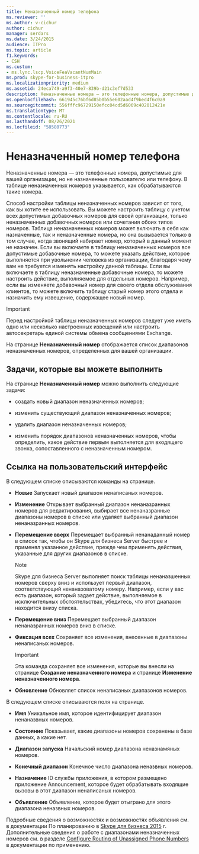 ```yaml
---
title: Неназначенный номер телефона
ms.reviewer: ''
ms.author: v-cichur
author: cichur
manager: serdars
ms.date: 3/24/2015
audience: ITPro
ms.topic: article
f1.keywords:
- CSH
ms.custom:
- ms.lync.lscp.VoiceFeaVacantNumMain
ms.prod: skype-for-business-itpro
ms.localizationpriority: medium
ms.assetid: 24eca749-a9f3-40e7-839b-d21c3ef7d533
description: Неназначенные номера — это телефонные номера, допустимые для вашей организации, но не назначенные пользователю или телефону. В таблице неназначенных номеров указывается, как обрабатываются такие номера.
ms.openlocfilehash: 661945c76bf6d85b0b55e602aad4f9bed4f6c0a9
ms.sourcegitcommit: 556fffc96729150efcc04cd5d6069c402012421e
ms.translationtype: MT
ms.contentlocale: ru-RU
ms.lasthandoff: 08/26/2021
ms.locfileid: "58580773"
---
```

# <a name="unassigned-phone-number"></a>Неназначенный номер телефона

Неназначенные номера — это телефонные номера, допустимые для вашей организации, но не назначенные пользователю или телефону. В таблице неназначенных номеров указывается, как обрабатываются такие номера.

Способ настройки таблицы неназначенных номеров зависит от того, как вы хотите ее использовать. Вы можете настроить таблицу с учетом всех допустимых добавочных номеров для своей организации, только неназначенных добавочных номеров или сочетания обоих типов номеров. Таблица неназначенных номеров может включать в себя как назначенные, так и неназначенные номера, но она вызывается только в том случае, когда звонящий набирает номер, который в данный момент не назначен. Если вы включаете в таблицу неназначенных номеров все допустимые добавочные номера, то можете указать действие, которое выполняется при увольнении человека из организации, благодаря чему вам не требуется изменять настройку данной таблицы. Если вы включаете в таблицу неназначенные добавочные номера, то можете настроить действие, выполняемое для отдельных номеров. Например, если вы изменяете добавочный номер для своего отдела обслуживания клиентов, то можете включить таблицу старый номер этого отдела и назначить ему извещение, содержащее новый номер.

> [!IMPORTANT]
> Перед настройкой таблицы неназначенных номеров следует уже иметь одно или несколько настроенных извещений или настроить автосекретарь единой системы обмена сообщениями Exchange.

На странице **Неназначенный номер** отображается список диапазонов неназначенных номеров, определенных для вашей организации.

## <a name="tasks-you-can-perform"></a>Задачи, которые вы можете выполнить

На странице **Неназначенный номер** можно выполнить следующие задачи:

- создать новый диапазон неназначенных номеров;

- изменить существующий диапазон неназначенных номеров;

- удалить диапазон неназначенных номеров;

- изменить порядок диапазонов неназначенных номеров, чтобы определить, какое действие первым выполняется для входящего звонка, сопоставленного с неназначенным номером.

## <a name="ui-reference"></a>Ссылка на пользовательский интерфейс

В следующем списке описываются команды на странице.

- **Новые** Запускает новый диапазон ненаписаных номеров.

- **Изменение** Открывает выбранный диапазон ненаназранных номеров для редактирования, выбирает все ненаназранные диапазоны номеров в списке или удаляет выбранный диапазон ненаназранных номеров.

- **Перемещение вверх** Перемещает выбранный ненанаданный номер в список так, чтобы он Skype для бизнеса Server быстрее и применял указанное действие, прежде чем применять действия, указанные для других диапазонов в списке.

    > [!NOTE]
    > Skype для бизнеса Server выполняет поиск таблицы ненаназшенных номеров сверху вниз и использует первый диапазон, соответствующий ненаназоватому номеру. Например, если у вас есть диапазон, который задает действие, выполняемое в исключительных обстоятельствах, убедитесь, что этот диапазон находится внизу списка.

- **Перемещение вниз** Перемещает выбранный диапазон ненаназранных номеров вниз в списке.

- **Фиксация всех** Сохраняет все изменения, внесенные в диапазоны ненаписаных номеров.

    > [!IMPORTANT]
    > Эта команда сохраняет все изменения, которые вы внесли на странице **Создание неназначенного номера** и странице **Изменение неназначенного номера**.

- **Обновление** Обновляет список ненаписаных диапазонов номеров.

В следующем списке описываются поля на странице.

- **Имя** Уникальное имя, которое идентифицирует диапазон ненаназвных номеров.

- **Состояние** Показывает, какие диапазоны номеров сохранены в базе данных, а какие нет.

- **Диапазон запуска** Начальский номер диапазона неназнамяных номеров.

- **Конечный диапазон** Конечное число диапазона неназвных номеров.

- **Назначение** ID службы приложения, в котором размещено приложение Announcement, которое будет обрабатывать входящие вызовы в этот диапазон ненаписаных номеров.

- **Объявление** Объявление, которое будет отыграно для этого диапазона неназвных номеров.

Подробные сведения о возможностях и возможностях объявления см. в документации По планированию в [Skype для бизнеса 2015](../../plan-your-deployment/enterprise-voice-solution/announcement.md) г. Дополнительные сведения о работе с диапазонами неназначенных номеров см. в разделе [Configure Routing of Unassigned Phone Numbers](/previous-versions/office/lync-server-2013/lync-server-2013-configure-unassigned-phone-numbers) в документации по применению.